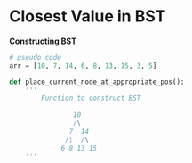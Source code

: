 # Closest Value in BST

**Constructing BST**

```python
# pseudo code
arr = [10, 7, 14, 6, 8, 13, 15, 3, 5]

def place_current_node_at_appropriate_pos():
    ''' 
        Function to construct BST
    
                10
                /\
               7  14
              /\  /\
             6 8 13 15
    '''
```